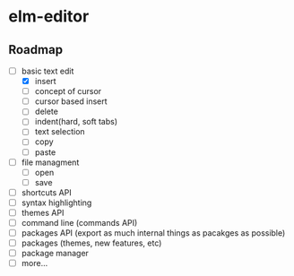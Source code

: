 # elm-editor

## Roadmap

* [ ] basic text edit
  * [x] insert 
  * [ ] concept of cursor
  * [ ] cursor based insert
  * [ ] delete
  * [ ] indent(hard, soft tabs)
  * [ ] text selection
  * [ ] copy
  * [ ] paste
* [ ] file managment
  * [ ] open
  * [ ] save
* [ ] shortcuts API
* [ ] syntax highlighting
* [ ] themes API
* [ ] command line (commands API)
* [ ] packages API (export as much internal things as pacakges as possible)
* [ ] packages (themes, new features, etc)
* [ ] package manager
* [ ] more...
